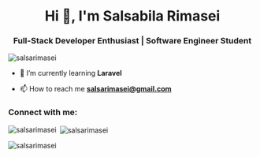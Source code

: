 <h1 align="center">Hi 👋, I'm Salsabila Rimasei</h1>
<h3 align="center">Full-Stack Developer Enthusiast | Software Engineer Student</h3>

<p align="left"> <img src="https://komarev.com/ghpvc/?username=salsarimasei&label=Profile%20views&color=0e75b6&style=flat" alt="salsarimasei" /> </p>

- 🌱 I’m currently learning **Laravel**

- 📫 How to reach me **salsarimasei@gmail.com**

<h3 align="left">Connect with me:</h3>
<p align="left">
</p>

<p><img align="left" src="https://github-readme-stats.vercel.app/api/top-langs?username=salsarimasei&show_icons=true&locale=en&layout=compact" alt="salsarimasei" /></p>

<p>&nbsp;<img align="center" src="https://github-readme-stats.vercel.app/api?username=salsarimasei&show_icons=true&locale=en" alt="salsarimasei" /></p>

<p><img align="center" src="https://github-readme-streak-stats.herokuapp.com/?user=salsarimasei&" alt="salsarimasei" /></p>
